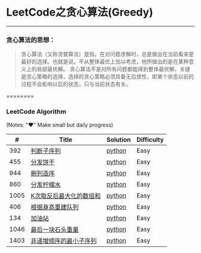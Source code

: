 # LeetCode之贪心算法(Greedy)

---

### 贪心算法的思想：
>贪心算法（又称贪婪算法）是指，在对问题求解时，总是做出在当前看来是最好的选择。也就是说，不从整体最优上加以考虑，他所做出的是在某种意义上的局部最优解。
>贪心算法不是对所有问题都能得到整体最优解，关键是贪心策略的选择，选择的贪心策略必须具备无后效性，即某个状态以前的过程不会影响以后的状态，只与当前状态有关。

========

### LeetCode Algorithm

(Notes: "&hearts;" Make small but daily progress)


| # | Title | Solution | Difficulty |
|---| ----- | -------- | ---------- |
|392|[判断子序列](https://leetcode-cn.com/problems/is-subsequence/) | [python](../../daily/392_2020-03-17.md)|Easy|
|455|[分发饼干](https://leetcode-cn.com/problems/assign-cookies/) | [python](../../daily/455_2020-03-16.md)|Easy|
|944|[删列造序](https://leetcode-cn.com/problems/delete-columns-to-make-sorted/) | [python](../../daily/944_2020-03-16.md)|Easy|
|860|[分发柠檬水](https://leetcode-cn.com/problems/lemonade-change/) | [python](../../daily/860_2020-03-18.md)|Easy|
|1005|[K次取反后最大化的数组和](https://leetcode-cn.com/problems/maximize-sum-of-array-after-k-negations/) | [python](../../daily/1005_2020-03-18.md)|Easy|
|406|[根据身高重建队列](https://leetcode-cn.com/problems/queue-reconstruction-by-height/) | [python](../../daily/406_2020-03-19.md)|Easy|
|134|[加油站](https://leetcode-cn.com/problems/gas-station/) | [python](../../daily/134_2020-03-20.md)|Easy|
|1046|[最后一块石头重量](https://leetcode-cn.com/problems/last-stone-weight/) | [python](./daily/1046_2020-06-02.md)|Easy|
|1403|[非递增顺序的最小子序列](https://leetcode-cn.com/problems/minimum-subsequence-in-non-increasing-order/)| [python](./daily/1403_2020-06-02.md)|Easy|